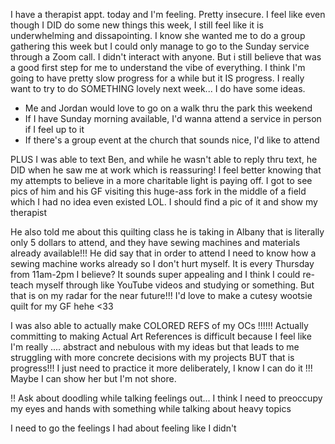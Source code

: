 I have a therapist appt. today and I'm feeling. Pretty insecure. I feel like even though I DID do some new things this week, I still feel like it is underwhelming and dissapointing. I know she wanted me to do a group gathering this week but I could only manage to go to the Sunday service through a Zoom call. I didn't interact with anyone. But i still believe that was a good first step for me to understand the vibe of everything. I think I'm going to have pretty slow progress for a while but it IS progress. I really want to try to do SOMETHING lovely next week... I do have some ideas.
- Me and Jordan would love to go on a walk thru the park this weekend
- If I have Sunday morning available, I'd wanna attend a service in person if I feel up to it
- If there's a group event at the church that sounds nice, I'd like to attend

PLUS I was able to text Ben, and while he wasn't able to reply thru text, he DID when he saw me at work which is reassuring! I feel better knowing that my attempts to believe in a more charitable light is paying off. I got to see pics of him and his GF visiting this huge-ass fork in the middle of a field which I had no idea even existed LOL. I should find a pic of it and show my therapist

He also told me about this quilting class he is taking in Albany that is literally only 5 dollars to attend, and they have sewing machines and materials already available!!! He did say that in order to attend I need to know how a sewing machine works already so I don't hurt myself. It is every Thursday from 11am-2pm I believe? It sounds super appealing and I think I could re-teach myself through like YouTube videos and studying or something. But that is on my radar for the near future!!! I'd love to make a cutesy wootsie quilt for my GF hehe <33

I was also able to actually make COLORED REFS of my OCs !!!!!! Actually committing to making Actual Art References is difficult because I feel like I'm really .... abstract and nebulous with my ideas but that leads to me struggling with more concrete decisions with my projects BUT that is progress!!! I just need to practice it more deliberately, I know I can do it !!! Maybe I can show her but I'm not shore.

!! Ask about doodling while talking feelings out... I think I need to preoccupy my eyes and hands with something while talking about heavy topics

I need to go the feelings I had about feeling like I didn't 